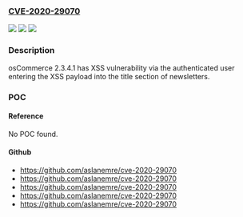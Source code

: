 ### [CVE-2020-29070](https://cve.mitre.org/cgi-bin/cvename.cgi?name=CVE-2020-29070)
![](https://img.shields.io/static/v1?label=Product&message=n%2Fa&color=blue)
![](https://img.shields.io/static/v1?label=Version&message=n%2Fa&color=blue)
![](https://img.shields.io/static/v1?label=Vulnerability&message=n%2Fa&color=brighgreen)

### Description

osCommerce 2.3.4.1 has XSS vulnerability via the authenticated user entering the XSS payload into the title section of newsletters.

### POC

#### Reference
No POC found.

#### Github
- https://github.com/aslanemre/cve-2020-29070
- https://github.com/aslanemre/cve-2020-29070
- https://github.com/aslanemre/cve-2020-29070
- https://github.com/aslanemre/cve-2020-29070
- https://github.com/aslanemre/cve-2020-29070

